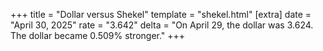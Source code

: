 +++
title = "Dollar versus Shekel"
template = "shekel.html"
[extra]
date = "April 30, 2025"
rate = "3.642"
delta = "On April 29, the dollar was 3.624. The dollar became 0.509% stronger."
+++
